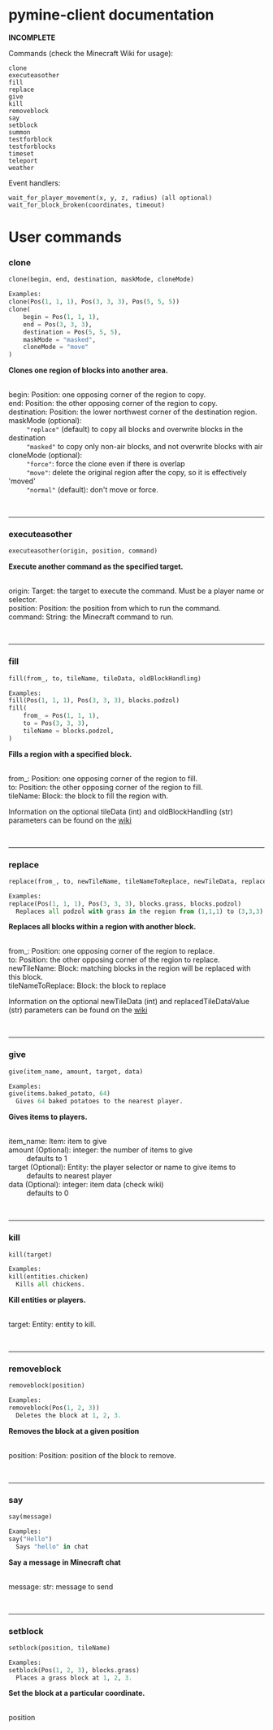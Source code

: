 # pymine-client documentation

**INCOMPLETE**

Commands (check the Minecraft Wiki for usage):
```
clone
executeasother
fill
replace
give
kill
removeblock
say
setblock
summon
testforblock
testforblocks
timeset
teleport
weather
```

Event handlers:
```
wait_for_player_movement(x, y, z, radius) (all optional)
wait_for_block_broken(coordinates, timeout)
```


# User commands


### clone
```py
clone(begin, end, destination, maskMode, cloneMode)

Examples:
clone(Pos(1, 1, 1), Pos(3, 3, 3), Pos(5, 5, 5))
clone(
    begin = Pos(1, 1, 1),
    end = Pos(3, 3, 3),
    destination = Pos(5, 5, 5),
    maskMode = "masked",
    cloneMode = "move"
)
```
**Clones one region of blocks into another area.**
<br><br>

begin: Position: one opposing corner of the region to copy.  
end: Position: the other opposing corner of the region to copy.  
destination: Position: the lower northwest corner of the destination region.
maskMode (optional):  
&nbsp;&nbsp;&nbsp;&nbsp;&nbsp;&nbsp;&nbsp;&nbsp; `"replace"` (default) to copy all blocks and overwrite blocks in the destination  
&nbsp;&nbsp;&nbsp;&nbsp;&nbsp;&nbsp;&nbsp;&nbsp; `"masked"` to copy only non-air blocks, and not overwrite blocks with air  
cloneMode (optional):  
&nbsp;&nbsp;&nbsp;&nbsp;&nbsp;&nbsp;&nbsp;&nbsp; `"force"`: force the clone even if there is overlap  
&nbsp;&nbsp;&nbsp;&nbsp;&nbsp;&nbsp;&nbsp;&nbsp; `"move"`: delete the original region after the copy, so it is effectively 'moved'  
&nbsp;&nbsp;&nbsp;&nbsp;&nbsp;&nbsp;&nbsp;&nbsp; `"normal"` (default): don't move or force.  

<br>

---

### executeasother
```py
executeasother(origin, position, command)
```
**Execute another command as the specified target.**
<br><br>

origin: Target: the target to execute the command. Must be a player name or selector.  
position: Position: the position from which to run the command.  
command: String: the Minecraft command to run.  

<br>

---

### fill
```py
fill(from_, to, tileName, tileData, oldBlockHandling)

Examples:
fill(Pos(1, 1, 1), Pos(3, 3, 3), blocks.podzol)
fill(
    from_ = Pos(1, 1, 1),
    to = Pos(3, 3, 3),
    tileName = blocks.podzol,
)
```
**Fills a region with a specified block.**
<br><br>

from_: Position: one opposing corner of the region to fill.  
to: Position: the other opposing corner of the region to fill.  
tileName: Block: the block to fill the region with.  

Information on the optional tileData (int) and oldBlockHandling (str) parameters can be found on the [wiki](https://minecraft.fandom.com/wiki/Commands/fill)

<br>

---

### replace
```py
replace(from_, to, newTileName, tileNameToReplace, newTileData, replacedTileDataValue)

Examples:
replace(Pos(1, 1, 1), Pos(3, 3, 3), blocks.grass, blocks.podzol)
  Replaces all podzol with grass in the region from (1,1,1) to (3,3,3)
```
**Replaces all blocks within a region with another block.**
<br><br>

from_: Position: one opposing corner of the region to replace.  
to: Position: the other opposing corner of the region to replace.  
newTileName: Block: matching blocks in the region will be replaced with this block.  
tileNameToReplace: Block: the block to replace  

Information on the optional newTileData (int) and replacedTileDataValue (str) parameters can be found on the [wiki](https://minecraft.fandom.com/wiki/Commands/fill)

<br>

---

### give
```py
give(item_name, amount, target, data)

Examples:
give(items.baked_potato, 64)
  Gives 64 baked potatoes to the nearest player.
```
**Gives items to players.**
<br><br>

item_name: Item: item to give  
amount (Optional): integer: the number of items to give  
&nbsp;&nbsp;&nbsp;&nbsp;&nbsp;&nbsp;&nbsp;&nbsp; defaults to 1  
target (Optional): Entity: the player selector or name to give items to  
&nbsp;&nbsp;&nbsp;&nbsp;&nbsp;&nbsp;&nbsp;&nbsp; defaults to nearest player  
data (Optional): integer: item data (check wiki)  
&nbsp;&nbsp;&nbsp;&nbsp;&nbsp;&nbsp;&nbsp;&nbsp; defaults to 0  

<br>

---

### kill
```py
kill(target)

Examples:
kill(entities.chicken)
  Kills all chickens.
```
**Kill entities or players.**
<br><br>

target: Entity: entity to kill.

<br>

---

### removeblock
```py
removeblock(position)

Examples:
removeblock(Pos(1, 2, 3))
  Deletes the block at 1, 2, 3.
```
**Removes the block at a given position**
<br><br>

position: Position: position of the block to remove.

<br>

---

### say
```py
say(message)

Examples:
say("Hello")
  Says "hello" in chat
```
**Say a message in Minecraft chat**
<br><br>

message: str: message to send

<br>

---

### setblock
```py
setblock(position, tileName)

Examples:
setblock(Pos(1, 2, 3), blocks.grass)
  Places a grass block at 1, 2, 3.
```
**Set the block at a particular coordinate.**
<br><br>

position









